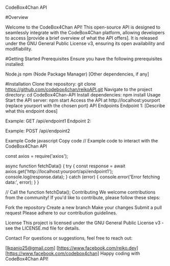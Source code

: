 CodeBox4Chan API

#Overview

Welcome to the CodeBox4Chan API! This open-source API is designed to seamlessly integrate with the CodeBox4Chan platform, allowing developers to access [provide a brief overview of what the API offers]. It is released under the GNU General Public License v3, ensuring its open availability and modifiability.

#Getting Started
Prerequisites
Ensure you have the following prerequisites installed:

Node.js
npm (Node Package Manager)
[Other dependencies, if any]

#Installation
Clone the repository: git clone https://github.com/codebox4chan/reikoAPI.git
Navigate to the project directory: cd CodeBox4Chan-API
Install dependencies: npm install
Usage
Start the API server: npm start
Access the API at http://localhost:yourport (replace yourport with the chosen port)
API Endpoints
Endpoint 1: [Describe what this endpoint does]

Example: GET /api/endpoint1
Endpoint 2:

Example: POST /api/endpoint2

Example Code
javascript
Copy code
// Example code to interact with the CodeBox4Chan API

const axios = require('axios');

async function fetchData() {
  try {
    const response = await axios.get('http://localhost:yourport/api/endpoint1');
    console.log(response.data);
  } catch (error) {
    console.error('Error fetching data:', error);
  }
}

// Call the function
fetchData();
Contributing
We welcome contributions from the community! If you'd like to contribute, please follow these steps:

Fork the repository
Create a new branch
Make your changes
Submit a pull request
Please adhere to our contribution guidelines.

License
This project is licensed under the GNU General Public License v3 - see the LICENSE.md file for details.

Contact
For questions or suggestions, feel free to reach out:

[lkpanio25@gmail.com]
[https://www.facebook.com/reiko.dev]
[https://www.facebook.com/codebox4chan]
Happy coding with CodeBox4Chan API!





